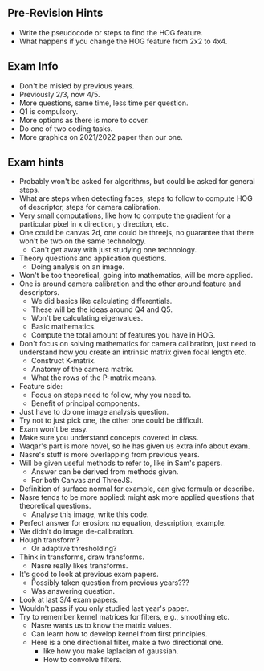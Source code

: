 ## Pre-Revision Hints
- Write the pseudocode or steps to find the HOG feature.
- What happens if you change the HOG feature from 2x2 to 4x4.

## Exam Info
- Don't be misled by previous years.
- Previously 2/3, now 4/5.
- More questions, same time, less time per question.
- Q1 is compulsory.
- More options as there is more to cover.
- Do one of two coding tasks.
- More graphics on 2021/2022 paper than our one.

## Exam hints
- Probably won't be asked for algorithms, but could be asked for general steps.
- What are steps when detecting faces, steps to follow to compute HOG of descriptor, steps for camera calibration.
- Very small computations, like how to compute the gradient for a particular pixel in x direction, y direction, etc.
- One could be canvas 2d, one could be threejs, no guarantee that there won't be two on the same technology.
    - Can't get away with just studying one technology.
- Theory questions and application questions.
    - Doing analysis on an image.
- Won't be too theoretical, going into mathematics, will be more applied.
- One is around camera calibration and the other around feature and descriptors.
    - We did basics like calculating differentials.
    - These will be the ideas around Q4 and Q5.
    - Won't be calculating eigenvalues.
    - Basic mathematics.
    - Compute the total amount of features you have in HOG.
- Don't focus on solving mathematics for camera calibration, just need to understand how you create an intrinsic matrix given focal length etc.
    - Construct K-matrix.
    - Anatomy of the camera matrix.
    - What the rows of the P-matrix means.
- Feature side:
    - Focus on steps need to follow, why you need to.
    - Benefit of principal components.
- Just have to do one image analysis question.
- Try not to just pick one, the other one could be difficult.
- Exam won't be easy.
- Make sure you understand concepts covered in class.
- Waqar's part is more novel, so he has given us extra info about exam.
- Nasre's stuff is more overlapping from previous years.
- Will be given useful methods to refer to, like in Sam's papers.
    - Answer can be derived from methods given.
    - For both Canvas and ThreeJS.
- Definition of surface normal for example, can give formula or describe.
- Nasre tends to be more applied: might ask more applied questions that theoretical questions.
    - Analyse this image, write this code.
- Perfect answer for erosion: no equation, description, example.
- We didn't do image de-calibration.
- Hough transform?
    - Or adaptive thresholding?
- Think in transforms, draw transforms.
    - Nasre really likes transforms.
- It's good to look at previous exam papers.
    - Possibly taken question from previous years???
    - Was answering question.
- Look at last 3/4 exam papers.
- Wouldn't pass if you only studied last year's paper.
- Try to remember kernel matrices for filters, e.g., smoothing etc. 
    - Nasre wants us to know the matrix values.
    - Can learn how to develop kernel from first principles.
    - Here is a one directional filter, make a two directional one.
        - like how you make laplacian of gaussian.
        - How to convolve filters.
